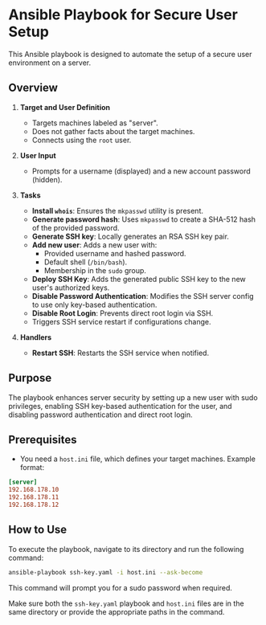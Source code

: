 # Ansible Playbook for Secure User Setup

This Ansible playbook is designed to automate the setup of a secure user environment on a server.

## Overview

1. **Target and User Definition**
    - Targets machines labeled as "server".
    - Does not gather facts about the target machines.
    - Connects using the `root` user.

2. **User Input**
    - Prompts for a username (displayed) and a new account password (hidden).

3. **Tasks**
    - **Install `whois`**: Ensures the `mkpasswd` utility is present.
    - **Generate password hash**: Uses `mkpasswd` to create a SHA-512 hash of the provided password.
    - **Generate SSH key**: Locally generates an RSA SSH key pair.
    - **Add new user**: Adds a new user with:
        - Provided username and hashed password.
        - Default shell (`/bin/bash`).
        - Membership in the `sudo` group.
    - **Deploy SSH Key**: Adds the generated public SSH key to the new user's authorized keys.
    - **Disable Password Authentication**: Modifies the SSH server config to use only key-based authentication.
    - **Disable Root Login**: Prevents direct root login via SSH.
    - Triggers SSH service restart if configurations change.

4. **Handlers**
    - **Restart SSH**: Restarts the SSH service when notified.

## Purpose

The playbook enhances server security by setting up a new user with sudo privileges, enabling SSH key-based authentication for the user, and disabling password authentication and direct root login.

## Prerequisites

- You need a `host.ini` file, which defines your target machines. Example format:

```ini
[server]
192.168.178.10
192.168.178.11
192.168.178.12
```

## How to Use

To execute the playbook, navigate to its directory and run the following command:
```bash
ansible-playbook ssh-key.yaml -i host.ini --ask-become
```

This command will prompt you for a sudo password when required.

Make sure both the `ssh-key.yaml` playbook and `host.ini` files are in the same directory or provide the appropriate paths in the command.
